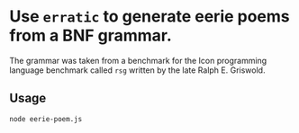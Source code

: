 # Use `erratic` to generate eerie poems from a BNF grammar. 

The grammar was taken from a benchmark for the Icon programming language
benchmark called `rsg` written by the late Ralph E. Griswold.

## Usage
`node eerie-poem.js` 


